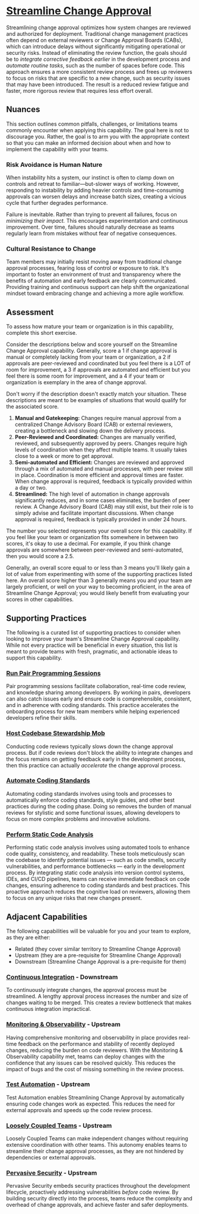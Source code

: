 # [Streamline Change Approval](https://dora.dev/capabilities/streamlining-change-approval/)

Streamlining change approval optimizes how system changes are reviewed and authorized for deployment. Traditional change management practices often depend on external reviewers or Change Approval Boards (CABs), which can introduce delays without significantly mitigating operational or security risks. Instead of eliminating the review function, the goals should be to *integrate corrective feedback earlier* in the development process and *automate routine tasks*, such as the number of spaces before code. This approach ensures a more consistent review process and frees up reviewers to focus on risks that are specific to a new change, such as security issues that may have been introduced. The result is a reduced review fatigue and faster, more rigorous review that requires less effort overall.

## Nuances

This section outlines common pitfalls, challenges, or limitations teams commonly encounter when applying this capability. The goal here is not to discourage you. Rather, the goal is to arm you with the appropriate context so that you can make an informed decision about when and how to implement the capability with your teams.

### Risk Avoidance is Human Nature

When instability hits a system, our instinct is often to clamp down on controls and retreat to familiar—but-slower ways of working. However, responding to instability by adding heavier controls and time-consuming approvals can worsen delays and increase batch sizes, creating a vicious cycle that further degrades performance.

Failure is inevitable. Rather than trying to prevent all failures, focus on *minimizing their impact.* This encourages experimentation and continuous improvement. Over time, failures should naturally decrease as teams regularly learn from mistakes without fear of negative consequences.

### Cultural Resistance to Change

Team members may initially resist moving away from traditional change approval processes, fearing loss of control or exposure to risk. It's important to foster an environment of trust and transparency where the benefits of automation and early feedback are clearly communicated. Providing training and continuous support can help shift the organizational mindset toward embracing change and achieving a more agile workflow.

## Assessment
To assess how mature your team or organization is in this capability, complete this short exercise.

Consider the descriptions below and score yourself on the Streamline Change Approval capability. Generally, score a 1 if change approval is manual or completely lacking from your team or organization, a 2 if approvals are peer-reviewed and coordinated but you feel there is a LOT of room for improvement, a 3 if approvals are automated and efficient but you feel there is some room for improvement, and a 4 if your team or organization is exemplary in the area of change approval.

Don't worry if the description doesn't exactly match your situation. These descriptions are meant to be examples of situations that would qualify for the associated score.

1. **Manual and Gatekeeping:** Changes require manual approval from a centralized Change Advisory Board (CAB) or external reviewers, creating a bottleneck and slowing down the delivery process.
2. **Peer-Reviewed and Coordinated:** Changes are manually verified, reviewed, and subsequently approved by peers. Changes require high levels of coordination when they affect multiple teams. It usually takes close to a week or more to get approval.
3. **Semi-automated and Efficient:** Changes are reviewed and approved through a mix of automated and manual processes, with peer review still in place. Coordination is more efficient and approval times are faster. When change approval is required, feedback is typically provided within a day or two.
4. **Streamlined:** The high level of automation in change approvals significantly reduces, and in some cases eliminates, the burden of peer review. A Change Advisory Board (CAB) may still exist, but their role is to simply advise and facilitate important discussions. When change approval is required, feedback is typically provided in under 24 hours.

The number you selected represents your overall score for this capability. If you feel like your team or organization fits somewhere in between two scores, it's okay to use a decimal. For example, if you think change approvals are somewhere between peer-reviewed and semi-automated, then you would score a 2.5.

Generally, an overall score equal to or less than 3 means you'll likely gain a lot of value from experimenting with some of the supporting practices listed here. An overall score higher than 3 generally means you and your team are largely proficient, or well on your way to becoming proficient, in the area of Streamline Change Approval; you would likely benefit from evaluating your scores in other capabilities.

## Supporting Practices
The following is a curated list of supporting practices to consider when looking to improve your team's Streamline Change Approval capability. While not every practice will be beneficial in every situation, this list is meant to provide teams with fresh, pragmatic, and actionable ideas to support this capability.

### [Run Pair Programming Sessions](/practices/run-pair-programming-sessions.md)

Pair programming sessions facilitate collaboration, real-time code review, and knowledge sharing among developers. By working in pairs, developers can also catch issues early and ensure code is comprehensible, consistent, and in adherence with coding standards. This practice accelerates the onboarding process for new team members while helping experienced developers refine their skills. 

### [Host Codebase Stewardship Mob](/practices/conduct-code-reviews.md)

Conducting code reviews typically slows down the change approval process. But if code reviews don't block the ability to integrate changes and the focus remains on getting feedback early in the development process, then this practice can actually *accelerate* the change approval process.

### [Automate Coding Standards](/practices/automate-coding-standards.md)

Automating coding standards involves using tools and processes to automatically enforce coding standards, style guides, and other best practices during the coding phase. Doing so removes the burden of manual reviews for stylistic and some functional issues, allowing developers to focus on more complex problems and innovative solutions.

### [Perform Static Code Analysis](/practices/perform-static-code-analysis.md)

Performing static code analysis involves using automated tools to enhance code quality, consistency, and readability. These tools meticulously scan the codebase to identify potential issues — such as code smells, security vulnerabilities, and performance bottlenecks — early in the development process. By integrating static code analysis into version control systems, IDEs, and CI/CD pipelines, teams can receive immediate feedback on code changes, ensuring adherence to coding standards and best practices. This proactive approach reduces the cognitive load on reviewers, allowing them to focus on any unique risks that new changes present.

## Adjacent Capabilities

The following capabilities will be valuable for you and your team to explore, as they are either:

- Related (they cover similar territory to Streamline Change Approval)
- Upstream (they are a pre-requisite for Streamline Change Approval)
- Downstream (Streamline Change Approval is a pre-requisite for them)

### [Continuous Integration](/capabilities/continuous-integration.md) - Downstream

To continuously integrate changes, the approval process must be streamlined. A lengthy approval process increases the number and size of changes waiting to be merged. This creates a review bottleneck that makes continuous integration impractical.

### [Monitoring & Observability](/capabilities/monitoring-and-observability.md) - Upstream

Having comprehensive monitoring and observability in place provides real-time feedback on the performance and stability of recently deployed changes,  reducing the burden on code reviewers. With the Monitoring & Observability capability met, teams can deploy changes with the confidence that any issues can be resolved quickly. This reduces the impact of bugs and the cost of missing something in the review process.

### [Test Automation](/capabilities/test-automation.md) - Upstream

Test Automation enables Streamlining Change Approval by automatically ensuring code changes work as expected. This reduces the need for external approvals and speeds up the code review process.

### [Loosely Coupled Teams](/capabilities/loosely-coupled-teams.md) - Upstream

Loosely Coupled Teams can make independent changes without requiring extensive coordination with other teams. This autonomy enables teams to streamline their change approval processes, as they are not hindered by dependencies or external approvals.

### [Pervasive Security](/capabilities/pervasive-security.md) - Upstream

Pervasive Security embeds security practices throughout the development lifecycle, proactively addressing vulnerabilities *before* code review. By building security directly into the process, teams reduce the complexity and overhead of change approvals, and achieve faster and safer deployments.
